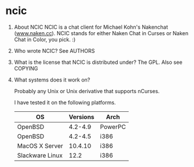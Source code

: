 ncic
====

1. About NCIC
   NCIC is a chat client for Michael Kohn's Nakenchat (www.naken.cc).
   NCIC stands for either Naken Chat in Curses or Naken Chat in Color,
   you pick. :)

2. Who wrote NCIC?
   See AUTHORS

3. What is the license that NCIC is distributed under?
   The GPL. Also see COPYING

4. What systems does it work on?

   Probably any Unix or Unix derivative that supports nCurses.

   I have tested it on the following platforms.

   OS | Versions | Arch
   -- | -------- | ----
   OpenBSD | 4.2-4.9 | PowerPC
   OpenBSD | 4.2-4.5 | i386
   MacOS X Server | 10.4.10 | i386
   Slackware Linux | 12.2 | i386


